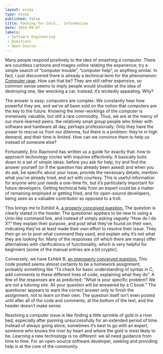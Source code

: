 ```yaml
---
layout: essay
type: essay
published: false
title: Panning for Gold... Information
date: 2018-09-07
labels:
 - Software Engineering
 - Questions
 - Open Source
---
```


Many people respond positively to the idea of smashing a computer. There are countless cartoons and images online relating the experience; try a simple search of “computer trouble”, “computer help”, or anything similar. In fact, I just discovered there is already a technical term for the phenomenon: <a href="https://en.wikipedia.org/wiki/Computer_rage">Computer rage</a>. How can that be? They are still rather expensive, so common sense seems to imply people would shudder at the idea of destroying one, like wrecking a car. Instead, it’s wickedly appealing. Why?

The answer is easy: computers are complex. We constantly hear how powerful they are, and we’ve all been sold on the notion that computers are the key to the future. Knowing the inner-workings of the computer is immensely valuable, but still a rare commodity. Thus, we are at the mercy of our more-learned peers: the relatively small group people who tinker with software and hardware all day, perhaps professionally. Only they have the power to rescue us from our dilemma, but there is a problem: they’re in high demand, and their time is limited. How can we convince them to help us instead of someone else?

Fortunately, Eric Raymond has written us a guide for exactly that: how to approach technology circles with inquiries effectively. It basically boils down to a set of simple ideas: before you ask for help, try and find the answer yourself (or if the question has already been asked) and when you do ask, be specific about your issue, provide the necessary details, mention what you’ve already tried, and act with courtesy. This is useful information for anyone who just needs a one-time fix, but it’s particularly important for future developers. Getting technical help from an expert could be a matter of remaining employed or getting fired, and for open-source developers, being seen as a valuable contributor as opposed to a troll.

This brings me to Exhibit A,
<a href="https://stackoverflow.com/questions/16956810/how-do-i-find-all-files-containing-specific-text-on-linux/16957078#16957078">a properly conceived question.</a>
The question is clearly stated in the header. The questioner appears to be new to using a Unix-like command line, and instead of simply asking vaguely “How do I do X?” they explain their purpose, and post what they’ve found on their own, indicating they’ve at least made their own effort to resolve their issue. They then go on to post what command they used, and explain why it’s not what they are looking for.  Many of the responses (of which there are many) offer alternatives with clarifications of functionality, which is very helpful for beginners (some of the manual entries are a bit cryptic).

Conversely, we have Exhibit B, 
<a href="https://stackoverflow.com/questions/42632806/basic-c-pointer-declaration-and-pointer-variable-im-confused-over">an improperly conceived question.</a>
This code posted seems almost certainly to be a homework assignment, probably something like “To check for basic understanding of syntax in C, add comments to these different lines of code, explaining what they do”. A few of the responses are as predicted: “What is your specific problem? We are not a tutoring site. All your question will be answered by a C book.” The questioner appears to want the correct answer only to finish the assignment, not to learn on their own. The question itself isn’t even posted until after all of the code and comments, at the bottom of the text, and the header doesn’t make sense.

Resolving a computer issue is like finding a little sprinkle of gold in a river bed, especially after panning unsuccessfully for an extended period of time. Instead of always going alone, sometimes it’s best to go with an expert, someone who knows the river by heart and where the gold is most likely to be. Learning a new technology is no different: we all need guidance from time to time. For an open-source software developer, seeking and providing help is at the core of the community.

